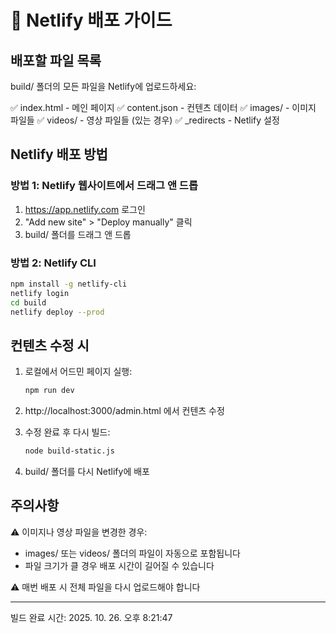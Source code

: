 # 🚀 Netlify 배포 가이드

## 배포할 파일 목록

build/ 폴더의 모든 파일을 Netlify에 업로드하세요:

✅ index.html         - 메인 페이지
✅ content.json       - 컨텐츠 데이터
✅ images/            - 이미지 파일들
✅ videos/            - 영상 파일들 (있는 경우)
✅ _redirects         - Netlify 설정

## Netlify 배포 방법

### 방법 1: Netlify 웹사이트에서 드래그 앤 드롭
1. https://app.netlify.com 로그인
2. "Add new site" > "Deploy manually" 클릭
3. build/ 폴더를 드래그 앤 드롭

### 방법 2: Netlify CLI
```bash
npm install -g netlify-cli
netlify login
cd build
netlify deploy --prod
```

## 컨텐츠 수정 시

1. 로컬에서 어드민 페이지 실행:
   ```bash
   npm run dev
   ```

2. http://localhost:3000/admin.html 에서 컨텐츠 수정

3. 수정 완료 후 다시 빌드:
   ```bash
   node build-static.js
   ```

4. build/ 폴더를 다시 Netlify에 배포

## 주의사항

⚠️ 이미지나 영상 파일을 변경한 경우:
   - images/ 또는 videos/ 폴더의 파일이 자동으로 포함됩니다
   - 파일 크기가 클 경우 배포 시간이 길어질 수 있습니다

⚠️ 매번 배포 시 전체 파일을 다시 업로드해야 합니다

---

빌드 완료 시간: 2025. 10. 26. 오후 8:21:47
